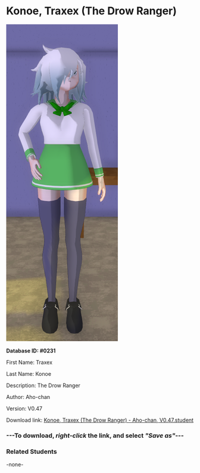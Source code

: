 # Konoe, Traxex (The Drow Ranger)

<img src="../../Files/Images/Konoe, Traxex (The Drow Ranger).png" title="Konoe, Traxex (The Drow Ranger) - Aho-chan, V0.47">

**Database ID: #0231**

First Name: Traxex

Last Name: Konoe

Description: The Drow Ranger

Author: Aho-chan

Version: V0.47

Download link: <a href="https://raw.githubusercontent.com/Arbiter1223/Daigaku-Gurashi-Custom-Students/master/Files/Student%20Files/Konoe%2C%20Traxex%20(The%20Drow%20Ranger)%20-%20Aho-chan%2C%20V0.47.student">Konoe, Traxex (The Drow Ranger) - Aho-chan, V0.47.student</a>

### ---**To download, _right-click_ the link, and select _"Save as"_**---

### Related Students

-none-
